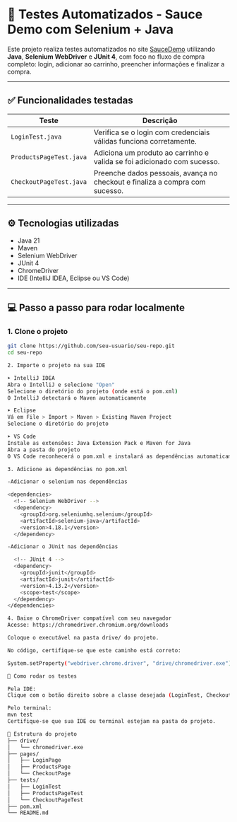 # 🧪 Testes Automatizados - Sauce Demo com Selenium + Java

Este projeto realiza testes automatizados no site [SauceDemo](https://www.saucedemo.com/) utilizando **Java**, **Selenium WebDriver** e **JUnit 4**, com foco no fluxo de compra completo: login, adicionar ao carrinho, preencher informações e finalizar a compra.

---

## ✅ Funcionalidades testadas

| Teste                    | Descrição                                                                 |
|--------------------------|--------------------------------------------------------------------------|
| `LoginTest.java`         | Verifica se o login com credenciais válidas funciona corretamente.        |
| `ProductsPageTest.java`  | Adiciona um produto ao carrinho e valida se foi adicionado com sucesso.   |
| `CheckoutPageTest.java`  | Preenche dados pessoais, avança no checkout e finaliza a compra com sucesso. |

---

## ⚙️ Tecnologias utilizadas

- Java 21
- Maven
- Selenium WebDriver
- JUnit 4
- ChromeDriver
- IDE (IntelliJ IDEA, Eclipse ou VS Code)

---

## 💻 Passo a passo para rodar localmente

### 1. Clone o projeto
```bash
git clone https://github.com/seu-usuario/seu-repo.git
cd seu-repo

2. Importe o projeto na sua IDE

➤ IntelliJ IDEA
Abra o IntelliJ e selecione "Open"
Selecione o diretório do projeto (onde está o pom.xml)
O IntelliJ detectará o Maven automaticamente

➤ Eclipse
Vá em File > Import > Maven > Existing Maven Project
Selecione o diretório do projeto

➤ VS Code
Instale as extensões: Java Extension Pack e Maven for Java
Abra a pasta do projeto
O VS Code reconhecerá o pom.xml e instalará as dependências automaticamente

3. Adicione as dependências no pom.xml

-Adicionar o selenium nas dependências

<dependencies>
  <!-- Selenium WebDriver -->
  <dependency>
    <groupId>org.seleniumhq.selenium</groupId>
    <artifactId>selenium-java</artifactId>
    <version>4.18.1</version>
  </dependency>

-Adicionar o JUnit nas dependências

  <!-- JUnit 4 -->
  <dependency>
    <groupId>junit</groupId>
    <artifactId>junit</artifactId>
    <version>4.13.2</version>
    <scope>test</scope>
  </dependency>
</dependencies>

4. Baixe o ChromeDriver compatível com seu navegador
Acesse: https://chromedriver.chromium.org/downloads

Coloque o executável na pasta drive/ do projeto.

No código, certifique-se que este caminho está correto:

System.setProperty("webdriver.chrome.driver", "drive/chromedriver.exe");

🚀 Como rodar os testes

Pela IDE:
Clique com o botão direito sobre a classe desejada (LoginTest, CheckoutPageTest, etc) e selecione Run.

Pelo terminal:
mvn test
Certifique-se que sua IDE ou terminal estejam na pasta do projeto.

📁 Estrutura do projeto
├── drive/
│   └── chromedriver.exe
├── pages/
│   ├── LoginPage
│   ├── ProductsPage
│   └── CheckoutPage
├── tests/
│   ├── LoginTest
│   ├── ProductsPageTest
│   └── CheckoutPageTest
├── pom.xml
└── README.md
